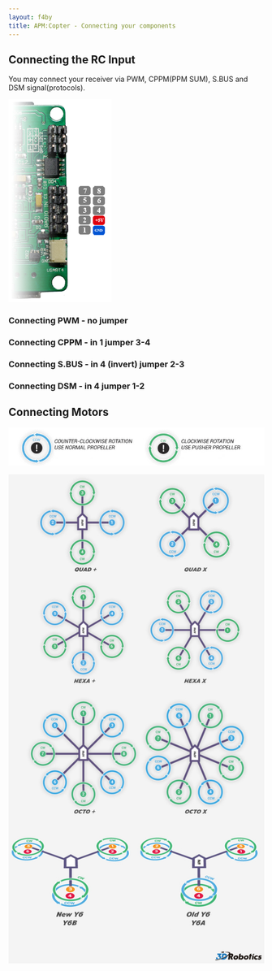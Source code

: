 ```yaml
---
layout: f4by
title: APM:Copter - Connecting your components
---
```


## Connecting the RC Input

You may connect your receiver via PWM, CPPM(PPM SUM), S.BUS and DSM signal(protocols).

![RC Channels no PPM](../../images/f4by_rcinput.png)

### Connecting PWM - no jumper

### Connecting CPPM - in 1 jumper 3-4

### Connecting S.BUS - in 4 (invert) jumper 2-3

### Connecting DSM   - in 4 jumper 1-2

## Connecting Motors

![Rotation informations](../../images/connecting_components_copter_motors_rotation.png)

![Rotation informations](../../images/f4by_rcoutput.png)

